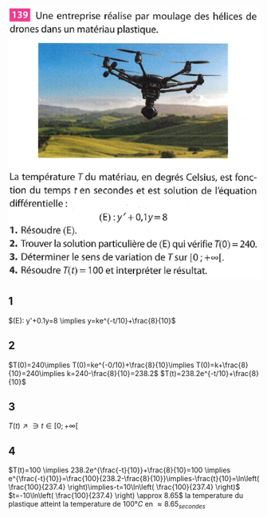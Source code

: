 ![](Pasted%20image%2020240321161718.png)
## 1
$(E): y'+0.1y=8 \implies y=ke^{-t/10}+\frac{8}{10}$
## 2
$T(0)=240\implies T(0)=ke^{-0/10}+\frac{8}{10}\implies T(0)=k+\frac{8}{10}=240\implies k=240-\frac{8}{10}=238.2$
$T(t)=238.2e^{-t/10}+\frac{8}{10}$
## 3
$T(t)\nearrow \ni t\in [0;+\infty[$
## 4
$T(t)=100 \implies 238.2e^{\frac{-t}{10}}+\frac{8}{10}=100 \implies e^{\frac{-t}{10}}=\frac{100}{238.2-\frac{8}{10}}\implies-\frac{t}{10}=\ln\left( \frac{100}{237.4} \right)\implies-t=10\ln\left( \frac{100}{237.4} \right)$
$t=-10\ln\left( \frac{100}{237.4} \right) \approx 8.65$
la temperature du plastique atteint la temperature de $100°C$ en $\approx 8.65_{secondes}$
